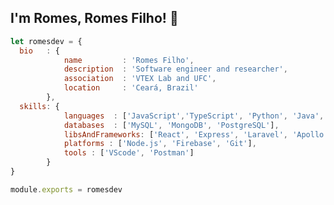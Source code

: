 <!-- ### Hi there 👋

<!--
**romesdev/romesdev** is a ✨ _special_ ✨ repository because its `README.md` (this file) appears on your GitHub profile.

Here are some ideas to get you started:

- 🔭 I’m currently working on ...
- 🌱 I’m currently learning ...
- 👯 I’m looking to collaborate on ...
- 🤔 I’m looking for help with ...
- 💬 Ask me about ...
- 📫 How to reach me: ...
- 😄 Pronouns: ...
- ⚡ Fun fact: ...
-->

## I'm Romes, Romes Filho! 👋


```js
let romesdev = {
  bio   : {
            name         : 'Romes Filho',
            description  : 'Software engineer and researcher',
            association  : 'VTEX Lab and UFC',
            location     : 'Ceará, Brazil'
        },
  skills: {
            languages  : ['JavaScript','TypeScript', 'Python', 'Java', 'C++', 'PHP'],
            databases  : ['MySQL', 'MongoDB', 'PostgreSQL'],
            libsAndFrameworks: ['React', 'Express', 'Laravel', 'Apollo GraphQL', 'Moongose', 'Sequelize'],
            platforms : ['Node.js', 'Firebase', 'Git'],
            tools : ['VScode', 'Postman']
        }
}

module.exports = romesdev
```

<!-- <div align="center">
  <a href="https://github.com/romesdev">
  <img height="180em" src="https://github-readme-stats.vercel.app/api?username=romesdev&show_icons=true&theme=tokyonight&include_all_commits=true&count_private=true"/>
  <img height="180em" src="https://github-readme-stats.vercel.app/api/top-langs/?username=romesdev&layout=compact&langs_count=7&theme=tokyonight"/>
</div> -->

<!-- [![Spotify](https://novatorem-pzu91oa7t-romesdev.vercel.app/api/spotify)](https://open.spotify.com/user/fs.romes)
 -->

<!-- 
<table>
    <tbody>
        <tr>
            <td><a href="https://medium.com/@zluvsand">
            <img height="50" src="https://www.vectorlogo.zone/logos/medium/medium-ar21.svg" />
            </a></td>
            <td><a href="https://www.linkedin.com/in/romes-filho/">
            <img height="50" src="https://www.vectorlogo.zone/logos/linkedin/linkedin-ar21.svg" />
            </a></td>
            <td><a href="https://open.spotify.com/playlist/7KmIUNWrK8wEHfQcQfFrQ1?si=0e2d44043b5a40a4">
            <img height="50" src="https://www.vectorlogo.zone/logos/spotify/spotify-ar21.svg"/>
            </a></td>
        </tr>
    </tbody>
</table>


<!-- class Skills extends SoftwareDeveloper {
  languages  = ['JavaScript','Python', 'Java', 'C++', 'PHP']
  databases  = ['MySQL', 'MongoDB', 'PostgreSQL']
  libs_and_frameworks = ['Node.js','Express', 'Laravel', 'Moongose', 'Sequelize', 'React']
} -->
 
